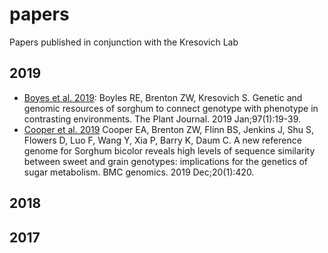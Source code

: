 # papers
Papers published in conjunction with the Kresovich Lab

## 2019
* [Boyes et al. 2019](https://onlinelibrary.wiley.com/doi/pdf/10.1111/tpj.14113): Boyles RE, Brenton ZW, Kresovich S. Genetic and genomic resources of sorghum to connect genotype with phenotype in contrasting environments. The Plant Journal. 2019 Jan;97(1):19-39.
* [Cooper et al. 2019](https://bmcgenomics.biomedcentral.com/articles/10.1186/s12864-019-5734-x) Cooper EA, Brenton ZW, Flinn BS, Jenkins J, Shu S, Flowers D, Luo F, Wang Y, Xia P, Barry K, Daum C. A new reference genome for Sorghum bicolor reveals high levels of sequence similarity between sweet and grain genotypes: implications for the genetics of sugar metabolism. BMC genomics. 2019 Dec;20(1):420.

## 2018

## 2017

